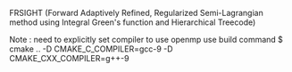 FRSIGHT (Forward Adaptively Refined, Regularized Semi-Lagrangian method using Integral Green's function and Hierarchical Treecode)

Note : need to explicitly set compiler to use openmp
use build command
$ cmake .. -D CMAKE_C_COMPILER=gcc-9 -D CMAKE_CXX_COMPILER=g++-9
